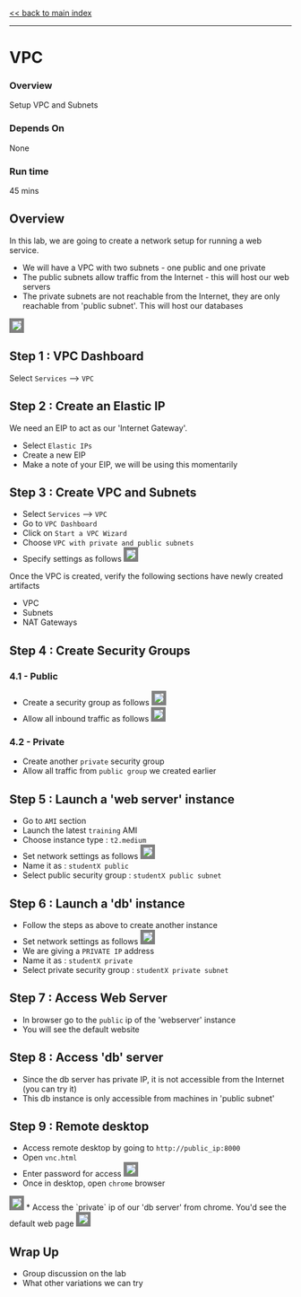 <link rel='stylesheet' href='assets/main.css'/>

[<< back to main index](README.md) 

---

# VPC

### Overview
Setup VPC and Subnets

### Depends On 
None

### Run time
45 mins

## Overview
In this lab, we are going to create a network setup for running a web service.
* We will have a VPC with two subnets - one public and one private
* The public subnets allow traffic from the Internet - this will host our web servers
* The private subnets are not reachable from the Internet, they are only reachable from 'public subnet'.  This will host our databases

<img src="assets/images/architecture-webservice.png" style="border: 5px solid grey ; max-width:100%;" /> 


## Step 1 : VPC Dashboard
Select `Services` --> `VPC`

## Step 2 : Create an Elastic IP
We need an EIP to act as our 'Internet Gateway'.
* Select `Elastic IPs`
* Create a new EIP
* Make a note of your EIP, we will be using this momentarily


## Step 3 : Create VPC and Subnets
* Select `Services` --> `VPC`
* Go to `VPC Dashboard`
* Click on `Start a VPC Wizard`
* Choose `VPC with private and public subnets`
* Specify settings as follows
  <img src="assets/images/vpc1.png" style="border: 5px solid grey ; max-width:100%;" /> 

Once the VPC is created, verify the following sections have newly created artifacts
* VPC
* Subnets 
* NAT Gateways

## Step 4 : Create Security Groups

### 4.1 - Public
* Create a security group as follows
  <img src="assets/images/security-group-1.png" style="border: 5px solid grey ; max-width:100%;" /> 
* Allow all inbound traffic as follows
  <img src="assets/images/security-group-2.png" style="border: 5px solid grey ; max-width:100%;" /> 

### 4.2 - Private
* Create another `private` security group
* Allow all traffic from `public group` we created earlier

## Step 5 : Launch a 'web server' instance
* Go to `AMI` section
* Launch the latest `training` AMI
* Choose instance type : `t2.medium`
* Set network settings as follows
  <img src="assets/images/vpc3.png" style="border: 5px solid grey ; max-width:100%;" /> 
* Name it as : `studentX public`
* Select public security group : `studentX public subnet`

## Step 6 : Launch a 'db' instance
* Follow the steps as above to create another instance
* Set network settings as follows
  <img src="assets/images/vpc4.png" style="border: 5px solid grey ; max-width:100%;" /> 
* We are giving a `PRIVATE IP` address
* Name it as : `studentX private`
* Select private security group : `studentX private subnet`

## Step 7 : Access Web Server
* In browser go to the `public` ip of the 'webserver' instance
* You will see the default website

## Step 8 : Access 'db' server
* Since the db server has private IP, it is not accessible from the Internet (you can try it)
* This db instance is only accessible from machines in 'public subnet'

## Step 9 : Remote desktop
* Access remote desktop by going to `http://public_ip:8000`
* Open `vnc.html`
* Enter password for access
  <img src="assets/images/vnc1.png" style="border: 5px solid grey ; max-width:100%;" /> 
* Once in desktop, open `chrome` browser  
 <img src="assets/images/vnc2.png" style="border: 5px solid grey ; max-width:100%;" /> 
* Access the `private` ip of our 'db server' from chrome.  You'd see the default web page  
 <img src="assets/images/vnc3.png" style="border: 5px solid grey ; max-width:100%;" /> 

## Wrap Up
* Group discussion on the lab
* What other variations we can try
